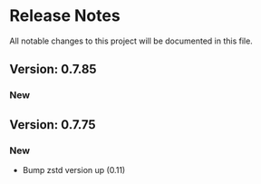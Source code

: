 # Release Notes

All notable changes to this project will be documented in this file.

## Version: 0.7.85

### New


## Version: 0.7.75

### New

- Bump zstd version up (0.11) 
